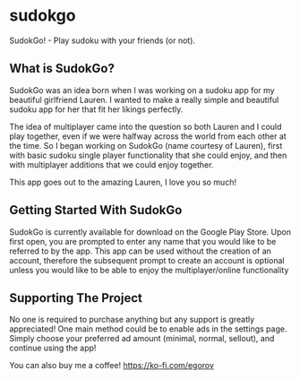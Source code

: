 # sudokgo

SudokGo! - Play sudoku with your friends (or not).

## What is SudokGo?

SudokGo was an idea born when I was working on a sudoku app for my beautiful girlfriend Lauren. I wanted to make a really simple and beautiful sudoku app for her that fit her likings perfectly.

The idea of multiplayer came into the question so both Lauren and I could play together, even if we were halfway across the world from each other at the time. So I began working on SudokGo (name courtesy of Lauren), first with basic sudoku single player functionality that she could enjoy, and then with multiplayer additions that we could enjoy together.

This app goes out to the amazing Lauren, I love you so much!

## Getting Started With SudokGo

SudokGo is currently available for download on the Google Play Store. Upon first open, you are prompted to enter any name that you would like to be referred to by the app. This app can be used without the creation of an account, therefore the subsequent prompt to create an account is optional unless you would like to be able to enjoy the multiplayer/online functionality

## Supporting The Project

No one is required to purchase anything but any support is greatly appreciated! One main method could be to enable ads in the settings page. Simply choose your preferred ad amount (minimal, normal, sellout), and continue using the app!

You can also buy me a coffee!
https://ko-fi.com/egorov
